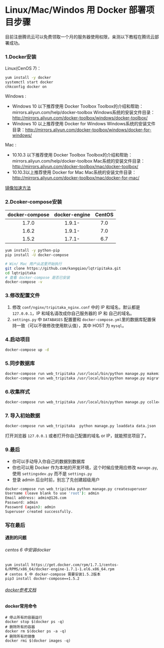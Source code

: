 # Linux/Mac/Windos 用 Docker 部署项目步骤
目前注册腾讯云可以免费领取一个月的服务器使用权限，亲测以下教程在腾讯云部署成功。

### 1.Docker安装
Linux(CenOS 7)：
```bash
yum install -y docker
systemctl start docker
chkconfig docker on
```
Windows :
- Windows 10 以下推荐使用 Docker Toolbox
Toolbox的介绍和帮助：mirrors.aliyun.com/help/docker-toolbox
Windows系统的安装文件目录：http://mirrors.aliyun.com/docker-toolbox/windows/docker-toolbox/
- Windows 10 以上推荐使用 Docker for Windows
Windows系统的安装文件目录：http://mirrors.aliyun.com/docker-toolbox/windows/docker-for-windows/

Mac :
- 10.10.3 以下推荐使用 Docker Toolbox
Toolbox的介绍和帮助：mirrors.aliyun.com/help/docker-toolbox
Mac系统的安装文件目录：http://mirrors.aliyun.com/docker-toolbox/mac/docker-toolbox/
- 10.10.3以上推荐使用 Docker for Mac
Mac系统的安装文件目录：http://mirrors.aliyun.com/docker-toolbox/mac/docker-for-mac/

[镜像加速方法](https://www.daocloud.io/mirror#accelerator-doc)


### 2.Dcoker-compose安装

|docker-compose |docker-engine |CentOS    |
|:-------------:|:------------:|:--------:|
|1.7.0          |1.9.1-        |7.0       |
|1.6.2          |1.9.1-        |7.0       |
|1.5.2          |1.7.1-        |6.7       |

```bash
yum install -y python-pip
pip install -U docker-compose

# Win/ Mac 用户从这里开始执行
git clone https://github.com/kangqiao/lqtripitaka.git
cd lqtripitaka
# 查看 docker-compose 是否已安装
docker-compose -v
```


### 3.修改配置文件
1. 修改 `conf/nginx/tripitaka_nginx.conf` 中的 IP 和域名，默认都是 `127.0.0.1`，IP 和域名请改成你自己服务器的 IP 和 自己的域名。
2. `settings.py` 中 `DATABASES` 配置要和 `docker-compose.yml`里的数据库配置保持一致（可以不做修改使用默认值），其中 HOST 为 `mysql`。


### 4.启动项目
```bash
docker-compose up -d
```

### 5.同步数据库
```bash
docker-compose run web_tripitaka /usr/local/bin/python manage.py makemigrations
docker-compose run web_tripitaka /usr/local/bin/python manage.py migrate
```

### 6.收集样式
```bash
docker-compose run web_tripitaka /usr/local/bin/python manage.py collectstatic
```

### 7. 导入初始数据
```
docker-compose run web_tripitaka  python manage.py loaddata data.json
```

打开浏览器 `127.0.0.1` 或者打开你自己配置的域名 or IP，就能预览项目了。

### 9.最后
- 你可以手动导入你自己的数据到数据库
- 你也可以用 Docker 作为本地的开发环境，这个时候应使用应修改 `manage.py`, 使用 `settingsdev.py` 而不是 `settings.py`
- 登录 admin 后台时前，别忘了先创建超级用户
```bash
docker-compose run web_tripitaka python manage.py createsuperuser
Username (leave blank to use 'root'): admin
Email address: admin@126.com
Password: admin
Password (again): admin
Superuser created successfully.
```
### 写在最后

#### 遇到的问题
###### centos 6 中安装docker
```
yum install https://get.docker.com/rpm/1.7.1/centos-6/RPMS/x86_64/docker-engine-1.7.1-1.el6.x86_64.rpm
# centos 6 中 docker-compose 需要安装1.5.2版本
pip3 install docker-compose==1.5.2
```
###### [docker参考文档](https://yeasy.gitbooks.io/docker_practice/content/introduction/)

#### docker常用命令
```
# 停止所有的容器运行
docker stop $(docker ps -q)
# 删除所有的容器
docker rm $(docker ps -a -q)
# 删除所有的镜像
docker rmi $(docker images -q)
```
